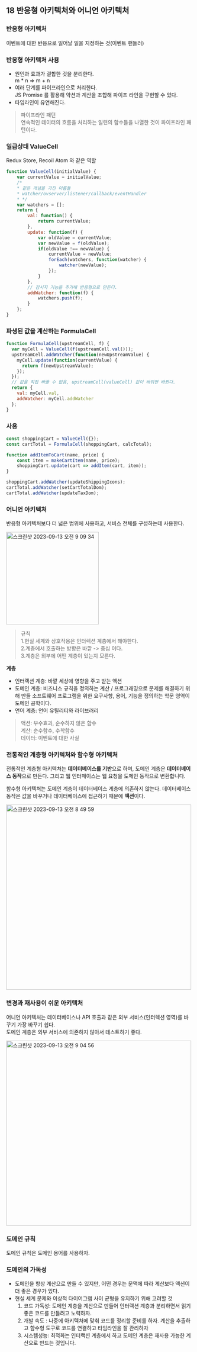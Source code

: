 ## 18 반응형 아키텍처와 어니언 아키텍처

### 반응형 아키텍처
이벤트에 대한 반응으로 일어날 일을 지정하는 것(이벤트 핸들러)     

### 반응형 아키텍처 사용  
- 원인과 효과가 결합한 것을 분리한다.      
m * n => m + n
- 여러 단계를 파이프라인으로 처리한다.   
JS Promise 를 활용해 약션과 계산을 조합해 파이프 라인을 구현할 수 있다. 
- 타임라인이 유연해진다.

    

>파이프라인 패턴  
>연속적인 데이터의 흐름을 처리하는 일련의 함수들을 나열한 것이 파이프라인 패턴이다.

### 일급상태 ValueCell
Redux Store, Recoil Atom 와 같은 역할 
```javascript
function ValueCell(initialValue) {
    var currentValue = initialValue;
    /*
    * 같은 개념을 가진 이름들
    * watcher/ovserver/listener/callback/eventHandler
    * */
    var watchers = [];
    return {
        val: function() {
            return currentValue;
        },
        update: function(f) {
            var oldValue = currentValue;
            var newValue = f(oldValue);
            if(oldValue !== newValue) {
                currentValue = newValue;
                forEach(watchers, function(watcher) {
                    watcher(newValue);
                });
            }
        },
        // 감시자 기능을 추가해 반응형으로 만든다.
        addWatcher: function(f) {
            watchers.push(f);
        }
    };
}
```

### 파생된 값을 계산하는 FormulaCell
```javascript
function FormulaCell(upstreamCell, f) {
  var myCell = ValueCell(f(upstreamCell.val()));
  upstreamCell.addWatcher(function(newUpstreamValue) {
    myCell.update(function(currentValue) {
      return f(newUpstreamValue);
    });
  });
  // 값을 직접 바꿀 수 없음, upstreamCell(valueCell) 값이 바뀌면 바뀐다.
  return {
    val: myCell.val,
    addWatcher: myCell.addWatcher
  };
}
```


### 사용
```javascript
const shoppingCart = ValueCell({});
const cartTotal = FormulaCell(shoppingCart, calcTotal);

function addItemToCart(name, price) {
    const item = makeCartItem(name, price);
    shoppingCart.update(cart => addItem(cart, item));
}

shoppingCart.addWatcher(updateShippingIcons);
cartTotal.addWatcher(setCartTotalDom);
cartTotal.addWatcher(updateTaxDom);
```

### 어니언 아키텍처
반응형 아키텍처보다 더 넓은 범위에 사용하고, 서비스 전체를 구성하는데 사용한다.        

<img width="250" alt="스크린샷 2023-09-13 오전 9 09 34" src="https://github.com/arusantimo/functional_coding_book/assets/22004468/d65bc71d-e9c2-414a-8adc-c6361a89011e">

>규칙    
>1.현실 세계와 상호작용은 인터렉션 계층에서 해야한다.    
>2.계층에서 호출하는 방향은 바깥 -> 중심 이다.    
>3.계층은 외부에 어떤 계층이 있는지 모른다.     

**계층**
- 인터랙션 계층: 바깥 세상에 영향을 주고 받는 액션
- 도메인 계층: 비즈니스 규칙을 정의하는 계산 / 프로그래밍으로 문제를 해결하기 위해 만들 소프트웨어 프로그램을 위한 요구사항, 용어, 기능을 정의하는 학문 영역이 도메인 공학이다.  
- 언어 계층: 언어 유틸리티와 라이브러리

> 액션: 부수효과, 순수하지 않은 함수      
> 계산: 순수함수, 수학함수        
> 데이터: 이벤트에 대한 사실
    
### 전통적인 계층형 아키텍처와 함수형 아키텍처
전통적인 계층형 아키텍처는 **데이터베이스를 기반**으로 하며, 도메인 계층은 **데이터베이스 동작**으로 만든다. 
그리고 웹 인터페이스는 웹 요청을 도메인 동작으로 변환합니다.

함수형 아키텍쳐는 도메인 계층이 데이터베이스 계층에 의존하지 않는다. 
데이터베이스 동작은 값을 바꾸거나 데이터베이스에 접근하기 때문에 **액션**이다.

<img width="500" alt="스크린샷 2023-09-13 오전 8 49 59" src="https://github.com/arusantimo/functional_coding_book/assets/22004468/8b0b64ef-3e2d-4d32-b8f5-b531c40db6cd">

### 변경과 재사용이 쉬운 아키텍처
어니언 아키텍처는 데이터베이스나 API 호출과 같은 외부 서비스(인터렉션 영역)를 바꾸기 가장 바꾸기 쉽다.    
도메인 계층은 외부 서비스에 의존하지 않아서 테스트하기 좋다.

<img width="500" alt="스크린샷 2023-09-13 오전 9 04 56" src="https://github.com/arusantimo/functional_coding_book/assets/22004468/569ee714-85a9-4ea1-925a-b8c5e17f69b3">

### 도메인 규칙
도메인 규칙은 도메인 용어를 사용하자.

### 도메인의 가독성
- 도메인을 항상 계산으로 만들 수 있지만, 어떤 경우는 문맥에 따라 계산보다 액션이 더 좋은 경우가 있다.         
- 현실 세계 문제와 이상적 다이어그램 사이 균형을 유지하기 위해 고려할 것
  1. 코드 가독성: 도메인 계층을 계산으로 만들어 인터랙션 계층과 분리하면서 읽기 좋은 코드를 만들려고 노력하자.
  2. 개발 속도 : 나중에 아키텍처에 맞춰 코드를 정리할 준비를 하자. 계산을 추출하고 함수형 도구로 코드를 연결하고 타임라인을 잘 관리하자    
  3. 시스템성능:  최적화는 인터랙션 계층에서 하고 도메인 계층은 재사용 가능한 계산으로 만드는 것입니다.        
        
  


